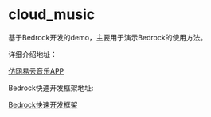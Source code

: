 # cloud_music

基于Bedrock开发的demo，主要用于演示Bedrock的使用方法。

详细介绍地址：

[仿网易云音乐APP](https://juejin.im/post/6881093329317019662/)

Bedrock快速开发框架地址:

[Bedrock快速开发框架](https://github.com/bladeofgod/Bedrock)